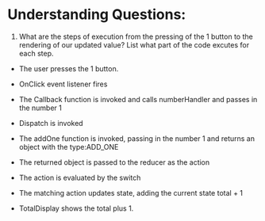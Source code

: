 # Understanding Questions:
1. What are the steps of execution from the pressing of the 1 button to the rendering of our updated value? List what part of the code excutes for each step.
* The user presses the 1 button.

* OnClick event listener fires
* The Callback function is invoked and calls numberHandler and passes in the number 1
* Dispatch is invoked
* The addOne function is invoked, passing in the number 1 and returns an object with the type:ADD_ONE
* The returned object is passed to the reducer as the action
* The action is evaluated by the switch
* The matching action updates state, adding the current state total + 1

* TotalDisplay shows the total plus 1.
